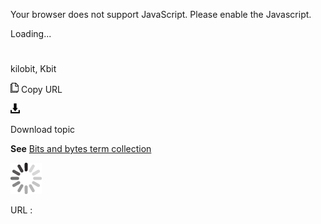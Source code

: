Your browser does not support JavaScript. Please enable the Javascript.

Loading...

# 

kilobit, Kbit

![Copy URL](kilobit_files/Copy.png)
Copy URL

![Download](kilobit_files/Download.png)

Download topic

**See** [Bits and bytes term collection](https://worldready.cloudapp.net/Styleguide/Read?id=2700&topicid=26920)

![In progress](kilobit_files/activity-large.gif)

URL :
